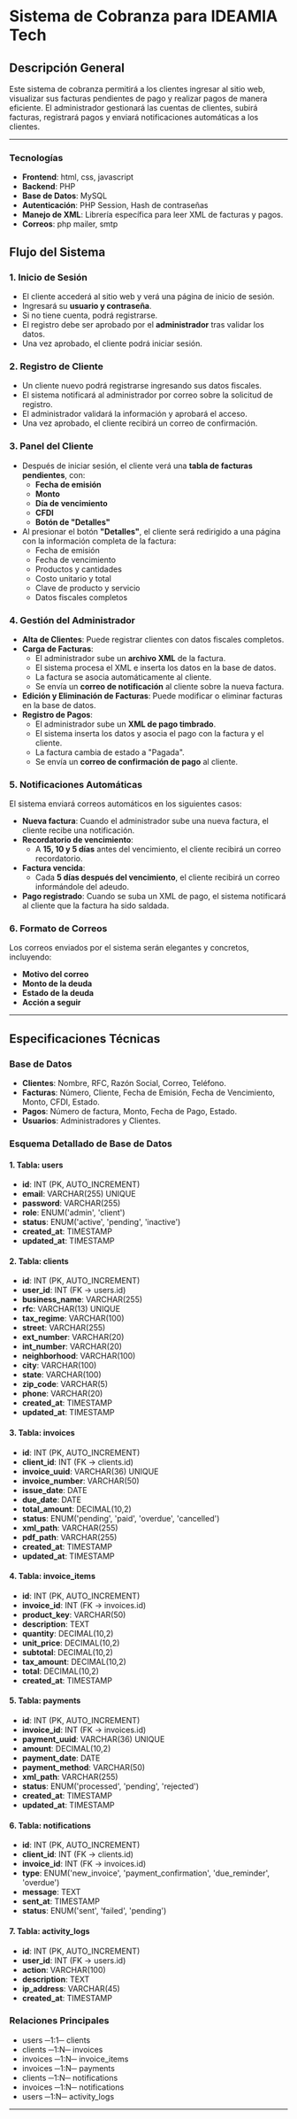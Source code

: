 # Sistema de Cobranza para IDEAMIA Tech

## Descripción General
Este sistema de cobranza permitirá a los clientes ingresar al sitio web, visualizar sus facturas pendientes de pago y realizar pagos de manera eficiente. El administrador gestionará las cuentas de clientes, subirá facturas, registrará pagos y enviará notificaciones automáticas a los clientes.

---

### Tecnologías
- **Frontend**: html, css, javascript 
- **Backend**: PHP
- **Base de Datos**: MySQL
- **Autenticación**: PHP Session, Hash de contraseñas
- **Manejo de XML**: Librería específica para leer XML de facturas y pagos.
- **Correos**: php mailer, smtp

## Flujo del Sistema

### 1. Inicio de Sesión
- El cliente accederá al sitio web y verá una página de inicio de sesión.
- Ingresará su **usuario y contraseña**.
- Si no tiene cuenta, podrá registrarse.
- El registro debe ser aprobado por el **administrador** tras validar los datos.
- Una vez aprobado, el cliente podrá iniciar sesión.

### 2. Registro de Cliente
- Un cliente nuevo podrá registrarse ingresando sus datos fiscales.
- El sistema notificará al administrador por correo sobre la solicitud de registro.
- El administrador validará la información y aprobará el acceso.
- Una vez aprobado, el cliente recibirá un correo de confirmación.

### 3. Panel del Cliente
- Después de iniciar sesión, el cliente verá una **tabla de facturas pendientes**, con:
  - **Fecha de emisión**
  - **Monto**
  - **Día de vencimiento**
  - **CFDI**
  - **Botón de "Detalles"**
- Al presionar el botón **"Detalles"**, el cliente será redirigido a una página con la información completa de la factura:
  - Fecha de emisión
  - Fecha de vencimiento
  - Productos y cantidades
  - Costo unitario y total
  - Clave de producto y servicio
  - Datos fiscales completos

### 4. Gestión del Administrador
- **Alta de Clientes**: Puede registrar clientes con datos fiscales completos.
- **Carga de Facturas**:
  - El administrador sube un **archivo XML** de la factura.
  - El sistema procesa el XML e inserta los datos en la base de datos.
  - La factura se asocia automáticamente al cliente.
  - Se envía un **correo de notificación** al cliente sobre la nueva factura.
- **Edición y Eliminación de Facturas**: Puede modificar o eliminar facturas en la base de datos.
- **Registro de Pagos**:
  - El administrador sube un **XML de pago timbrado**.
  - El sistema inserta los datos y asocia el pago con la factura y el cliente.
  - La factura cambia de estado a "Pagada".
  - Se envía un **correo de confirmación de pago** al cliente.

### 5. Notificaciones Automáticas
El sistema enviará correos automáticos en los siguientes casos:
- **Nueva factura**: Cuando el administrador sube una nueva factura, el cliente recibe una notificación.
- **Recordatorio de vencimiento**:
  - A **15, 10 y 5 días** antes del vencimiento, el cliente recibirá un correo recordatorio.
- **Factura vencida**:
  - Cada **5 días después del vencimiento**, el cliente recibirá un correo informándole del adeudo.
- **Pago registrado**: Cuando se suba un XML de pago, el sistema notificará al cliente que la factura ha sido saldada.

### 6. Formato de Correos
Los correos enviados por el sistema serán elegantes y concretos, incluyendo:
- **Motivo del correo**
- **Monto de la deuda**
- **Estado de la deuda**
- **Acción a seguir**

---

## Especificaciones Técnicas

### Base de Datos
- **Clientes**: Nombre, RFC, Razón Social, Correo, Teléfono.
- **Facturas**: Número, Cliente, Fecha de Emisión, Fecha de Vencimiento, Monto, CFDI, Estado.
- **Pagos**: Número de factura, Monto, Fecha de Pago, Estado.
- **Usuarios**: Administradores y Clientes.



### Esquema Detallado de Base de Datos

#### 1. Tabla: users
- **id**: INT (PK, AUTO_INCREMENT)
- **email**: VARCHAR(255) UNIQUE
- **password**: VARCHAR(255)
- **role**: ENUM('admin', 'client')
- **status**: ENUM('active', 'pending', 'inactive')
- **created_at**: TIMESTAMP
- **updated_at**: TIMESTAMP

#### 2. Tabla: clients
- **id**: INT (PK, AUTO_INCREMENT)
- **user_id**: INT (FK → users.id)
- **business_name**: VARCHAR(255)
- **rfc**: VARCHAR(13) UNIQUE
- **tax_regime**: VARCHAR(100)
- **street**: VARCHAR(255)
- **ext_number**: VARCHAR(20)
- **int_number**: VARCHAR(20)
- **neighborhood**: VARCHAR(100)
- **city**: VARCHAR(100)
- **state**: VARCHAR(100)
- **zip_code**: VARCHAR(5)
- **phone**: VARCHAR(20)
- **created_at**: TIMESTAMP
- **updated_at**: TIMESTAMP

#### 3. Tabla: invoices
- **id**: INT (PK, AUTO_INCREMENT)
- **client_id**: INT (FK → clients.id)
- **invoice_uuid**: VARCHAR(36) UNIQUE
- **invoice_number**: VARCHAR(50)
- **issue_date**: DATE
- **due_date**: DATE
- **total_amount**: DECIMAL(10,2)
- **status**: ENUM('pending', 'paid', 'overdue', 'cancelled')
- **xml_path**: VARCHAR(255)
- **pdf_path**: VARCHAR(255)
- **created_at**: TIMESTAMP
- **updated_at**: TIMESTAMP

#### 4. Tabla: invoice_items
- **id**: INT (PK, AUTO_INCREMENT)
- **invoice_id**: INT (FK → invoices.id)
- **product_key**: VARCHAR(50)
- **description**: TEXT
- **quantity**: DECIMAL(10,2)
- **unit_price**: DECIMAL(10,2)
- **subtotal**: DECIMAL(10,2)
- **tax_amount**: DECIMAL(10,2)
- **total**: DECIMAL(10,2)
- **created_at**: TIMESTAMP

#### 5. Tabla: payments
- **id**: INT (PK, AUTO_INCREMENT)
- **invoice_id**: INT (FK → invoices.id)
- **payment_uuid**: VARCHAR(36) UNIQUE
- **amount**: DECIMAL(10,2)
- **payment_date**: DATE
- **payment_method**: VARCHAR(50)
- **xml_path**: VARCHAR(255)
- **status**: ENUM('processed', 'pending', 'rejected')
- **created_at**: TIMESTAMP
- **updated_at**: TIMESTAMP

#### 6. Tabla: notifications
- **id**: INT (PK, AUTO_INCREMENT)
- **client_id**: INT (FK → clients.id)
- **invoice_id**: INT (FK → invoices.id)
- **type**: ENUM('new_invoice', 'payment_confirmation', 'due_reminder', 'overdue')
- **message**: TEXT
- **sent_at**: TIMESTAMP
- **status**: ENUM('sent', 'failed', 'pending')

#### 7. Tabla: activity_logs
- **id**: INT (PK, AUTO_INCREMENT)
- **user_id**: INT (FK → users.id)
- **action**: VARCHAR(100)
- **description**: TEXT
- **ip_address**: VARCHAR(45)
- **created_at**: TIMESTAMP

### Relaciones Principales
- users ─1:1─ clients
- clients ─1:N─ invoices
- invoices ─1:N─ invoice_items
- invoices ─1:N─ payments
- clients ─1:N─ notifications
- invoices ─1:N─ notifications
- users ─1:N─ activity_logs

---
